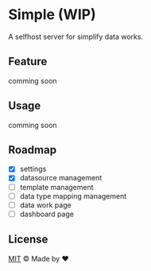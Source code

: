 # Simple (WIP) 

A selfhost server for simplify data works.

## Feature

comming soon

## Usage

comming soon

## Roadmap

- [x] settings
- [x] datasource management
- [ ] template management
- [ ] data type mapping management
- [ ] data work page
- [ ] dashboard page

## License

[MIT](./LICENSE) &copy; Made by ❤️